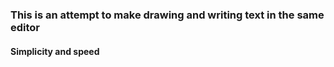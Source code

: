 ### This is an attempt to make drawing and writing text in the same editor

#### Simplicity and speed

